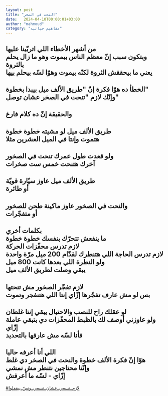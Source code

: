 ```yaml
---
layout: post
title: "النحت في الصخر"
date:   2024-04-10T00:00:01+03:00
author: "mahmoud"
category: "مفاهيم حياتيه"
---
```



من أشهر الأخطاء اللي اتربّينا عليها  
وبتكون سبب إنّ معظم الناس بيموت وهو ما زال يحلم
بالثروة  
يعني ما بيحققش الثروة لكنّه بيموت وهوّا لسّه بيحلم
بيها  
-  
الخطأ ده هوّا فكرة إنّ "طريق الألف ميل بيبدا
بخطوة"  
وإنّك لازم "تنحت في الصخر عشان توصل"  
-  
والحقيقة إنّ ده كلام فارغ  
-  
طريق الألف ميل لو مشيته خطوة خطوة  
هتموت وإنتا في الميل العشرين مثلا  
-  
ولو قعدت طول عمرك تنحت في الصخور  
آخرك هتنحت خمس ست صخرات  
-  
طريق الألف ميل عاوز سيّارة قويّة  
أو طائرة  
-  
والنحت في الصخور عاوز ماكينة طحن للصخور  
أو متفجّرات  
-  
بكلمات أخري  
ما ينفعش تتحرّك بنفسك خطوة خطوة  
لازم تدرس محفّزات الحركة  
لازم تدرس الحاجة اللي هتنطرك لقدّام 200 ميل مرّة
واحدة  
ولو النطرة اللي بعدها كانت 800 ميل  
يبقي وصلت لطريق الألف ميل  
-  
لازم تفجّر الصخور مش تنحتها  
بس لو مش عارف تفجّرها إزّاي إنتا اللي هتنفجر
وتموت  
-  
لو عقلك راح للنصب والاحتيال يبقي إنتا غلطان  
ولو عاوزني أوصف لك بالظبط المحفّزات دي بتبقي عاملة
إزّاي  
فأنا لسّه مش عارفها بالتحديد  
-  
اللي أنا أعرفه حاليا  
هوّا إنّ فكرة الألف خطوة والنحت في الصخر دي غلط  
وإنّنا محتاجين نتنطر مش نمشي  
إزّاي - لسّه ما أعرفش  
-  
[<u>\#لازم\_تسعي\_عشان\_تسعي\_ونصّ\_بيقفلوا</u>](https://www.facebook.com/hashtag/لازم_تسعي_عشان_تسعي_ونصّ_بيقفلوا?source=feed_text&epa=HASHTAG)
